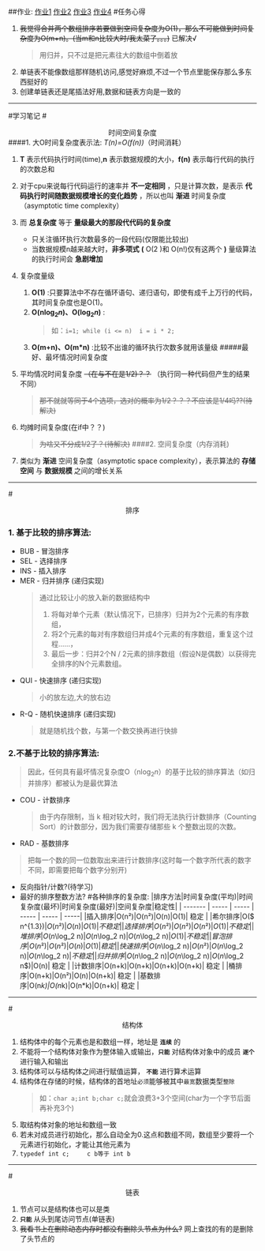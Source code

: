 ##作业:
[作业1](https://github.com/dgb1252/task/blob/master/task_02/%E4%BD%9C%E4%B8%9A1.cpp)    [作业2](https://github.com/dgb1252/task/blob/master/task_02/%E4%BD%9C%E4%B8%9A2.cpp) [作业3](https://github.com/dgb1252/task/blob/master/task_02/%E4%BD%9C%E4%B8%9A3.cpp)  [作业4](https://github.com/dgb1252/task/blob/master/task_02/%E4%BD%9C%E4%B8%9A4.cpp)
#任务心得
1. ~~我觉得合并两个数组排序若要做到空间复杂度为O(1)，那么不可能做到时间复杂度为O(m+n)。(当m和n比较大时/我太菜了。。。)~~ 已解决√
	>用归并，只不过是把元素往大的数组中倒着放
2. 单链表不能像数组那样随机访问,感觉好麻烦,不过一个节点里能保存那么多东西挺好的
3. 创建单链表还是尾插法好用,数据和链表方向是一致的
----
#学习笔记
#<center>时间空间复杂度</center>
####1. 大O时间复杂度表示法: *T(n)=O(f(n))*（时间消耗）
1. __T__ 表示代码执行时间(time),__n__ 表示数据规模的大小，__f(n)__ 表示每行代码的执行的次数总和
2. 对于cpu来说每行代码运行的速率并 __不一定相同__ ，只是计算次数，是表示 __代码执⾏时间随数据规模增⻓的变化趋势__ ，所以也叫 __渐进__ 时间复杂度（asymptotic time complexity）
3. 而 __总复杂度__ 等于 __量级最⼤的那段代代码的复杂度__ 
    - 只关注循环执行次数最多的一段代码(仅限能比较出)
     - 当数据规模n越来越⼤时，__⾮多项式__ __(__ O(2 )和 O(n!)仅有这两个 __)__ 量级算法的执⾏时间会 __急剧增加__
4. 复杂度量级
    1. __O(1)__ :只要算法中不存在循环语句、递归语句，即使有成千上万⾏的代码，其时间复杂度也是Ο(1)。
    2. __O(n$\log_2 n$)、O($\log_2 n$)__ :
        >如：`i=1; while (i <= n)  i = i * 2;`
    3. __O(m+n)、O(m*n)__ :比较不出谁的循环执行次数多就用该量级
#####最好、最坏情况时间复杂度
1. 平均情况时间复杂度 ~~（在与不在是1/2)？？~~ （执行同一种代码但产生的结果不同）
    >~~那不就就等同于4个选项，选对的概率为1/2？？？不应该是1/4吗??(待解决)~~
2. 均摊时间复杂度(在if中？？)
    >~~为啥又不分成1/2了？(待解决)~~
####2. 空间复杂度（内存消耗)

1. 类似为 __渐进__ 空间复杂度（asymptotic space complexity），表示算法的 __存储空间__ 与 __数据规模__ 之间的增⻓关系
---
#<center>排序</center>
### 1. 基于比较的排序算法:  
- BUB - 冒泡排序
- SEL - 选择排序
- INS - 插入排序
- MER - 归并排序 (递归实现)
    >通过比较让小的放入新的数据结构中
    >1. 将每对单个元素（默认情况下，已排序）归并为2个元素的有序数组，
    >2. 将2个元素的每对有序数组归并成4个元素的有序数组，重复这个过程......，
    >3. 最后一步：归并2个N / 2元素的排序数组（假设N是偶数）以获得完全排序的N个元素数组。
- QUI - 快速排序 (递归实现)
    >小的放左边,大的放右边
- R-Q - 随机快速排序 (递归实现)
    >就是随机找个数，与第一个数交换再进行快排
### 2.不基于比较的排序算法:
>因此，任何具有最坏情况复杂度O（n$\log_2 n$）的基于比较的排序算法（如归并排序）都被认为是最优算法
- COU - 计数排序
    >由于内存限制，当 k 相对较大时，我们将无法执行计数排序（Counting Sort）的计数部分，因为我们需要存储那些 k 个整数出现的次数。
- RAD - 基数排序
>把每一个数的同一位数取出来进行计数排序(这时每一个数字所代表的数字不同，即需要把每个数字分别开)
- 反向指针/计数?(待学习)
- 最好的排序整数方法?
#各种排序的复杂度:
|排序方法|时间复杂度(平均)|时间复杂度(最坏)|时间复杂度(最好)|空间复杂度|稳定性|
| ------- | ----- | ----- |   ----- | ----- |  -----|
|插入排序|O(n²)|O(n²)|O(n)|O(1)|  稳定  |
|希尔排序|O($ n^{1.3}$)|O(n²)|O(n)|O(1)|  不稳定  |
|选择排序|O(n²)|O(n²)|O(n²)|O(1)|  不稳定  |
|堆排序|O(n$\log_2 n$)|O(n$\log_2 n$)|O(n$\log_2 n$)|O(1)|  不稳定  |
|冒泡排序|O(n²)|O(n²)|O(n)|O(1)|  稳定  |
|快速排序|O(n$\log_2 n$)|O(n²)|O(n$\log_2 n$)|O(n$\log_2 n$)|  不稳定  |
|归并排序|O(n$\log_2 n$)|O(n$\log_2 n$)|O(n$\log_2 n$)|O(n)|  稳定  |
|计数排序|O(n+k)|O(n+k)|O(n+k)|O(n+k)|  稳定  |
|桶排序|O(n+k)|O(n²)|O(n)|O(n+k)|  稳定  |
|基数排序|O(n*k)|O(n*k)|O(n*k)|O(n+k)|  稳定  |
---
#<center>结构体</center>
1. 结构体中的每个元素也是和数组一样，地址是 __`连续`__ 的
2. 不能将一个结构体对象作为整体输入或输出，__`只能`__ 对结构体对象中的成员 __`逐个`__ 进行输入和输出
3. 结构体可以与结构体之间进行赋值运算， __`不能`__ 进行算术运算
4. 结构体在存储的时候，结构体的首地址`必须`能够被其中`最宽`数据类型`整除`
    >如：`char a;int b;char c;`就会浪费3+3个空间(char为一个字节后面再补充3个)
5. 取结构体对象的地址和数组一致
6. 若未对成员进行初始化，那么自动全为0.这点和数组不同，数组至少要将一个元素进行初始化，才能让其他元素为
7. `typedef int c;     c b等于 int b`
---
#<center>链表</center>
1. 节点可以是结构体也可以是类
2. __`只能`__ 从头到尾访问节点(单链表)
3. ~~我看书上在删除动态内存时都没有删除头节点为什么?~~ 网上查找的有的是删除了头节点的